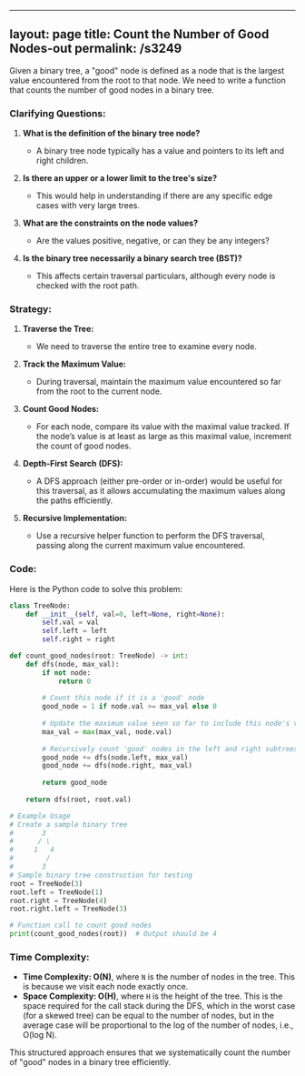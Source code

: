 
---
layout: page
title:  Count the Number of Good Nodes-out
permalink: /s3249
---

Given a binary tree, a "good" node is defined as a node that is the largest value encountered from the root to that node. We need to write a function that counts the number of good nodes in a binary tree.

### Clarifying Questions:

1. **What is the definition of the binary tree node?**
    - A binary tree node typically has a value and pointers to its left and right children.

2. **Is there an upper or a lower limit to the tree's size?**
    - This would help in understanding if there are any specific edge cases with very large trees.

3. **What are the constraints on the node values?**
    - Are the values positive, negative, or can they be any integers?

4. **Is the binary tree necessarily a binary search tree (BST)?**
    - This affects certain traversal particulars, although every node is checked with the root path.

### Strategy:

1. **Traverse the Tree:**
    - We need to traverse the entire tree to examine every node.

2. **Track the Maximum Value:**
    - During traversal, maintain the maximum value encountered so far from the root to the current node.

3. **Count Good Nodes:**
    - For each node, compare its value with the maximal value tracked. If the node’s value is at least as large as this maximal value, increment the count of good nodes.

4. **Depth-First Search (DFS):**
    - A DFS approach (either pre-order or in-order) would be useful for this traversal, as it allows accumulating the maximum values along the paths efficiently.

5. **Recursive Implementation:**
    - Use a recursive helper function to perform the DFS traversal, passing along the current maximum value encountered.

### Code:

Here is the Python code to solve this problem:

```python
class TreeNode:
    def __init__(self, val=0, left=None, right=None):
        self.val = val
        self.left = left
        self.right = right

def count_good_nodes(root: TreeNode) -> int:
    def dfs(node, max_val):
        if not node:
            return 0
        
        # Count this node if it is a 'good' node
        good_node = 1 if node.val >= max_val else 0
        
        # Update the maximum value seen so far to include this node's value
        max_val = max(max_val, node.val)
        
        # Recursively count 'good' nodes in the left and right subtrees
        good_node += dfs(node.left, max_val)
        good_node += dfs(node.right, max_val)
        
        return good_node
    
    return dfs(root, root.val)

# Example Usage
# Create a sample binary tree
#       3
#      / \
#     1   4
#        /
#       3
# Sample binary tree construction for testing
root = TreeNode(3)
root.left = TreeNode(1)
root.right = TreeNode(4)
root.right.left = TreeNode(3)

# Function call to count good nodes
print(count_good_nodes(root))  # Output should be 4
```

### Time Complexity:

- **Time Complexity: O(N)**, where `N` is the number of nodes in the tree. This is because we visit each node exactly once.
- **Space Complexity: O(H)**, where `H` is the height of the tree. This is the space required for the call stack during the DFS, which in the worst case (for a skewed tree) can be equal to the number of nodes, but in the average case will be proportional to the log of the number of nodes, i.e., O(log N).

This structured approach ensures that we systematically count the number of "good" nodes in a binary tree efficiently.
